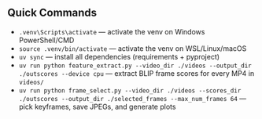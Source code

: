 ## Quick Commands
- `.venv\Scripts\activate` — activate the venv on Windows PowerShell/CMD
- `source .venv/bin/activate` — activate the venv on WSL/Linux/macOS
- `uv sync` — install all dependencies (requirements + pyproject)
- `uv run python feature_extract.py --video_dir ./videos --output_dir ./outscores --device cpu` — extract BLIP frame scores for every MP4 in `videos/`
- `uv run python frame_select.py --video_dir ./videos --scores_dir ./outscores --output_dir ./selected_frames --max_num_frames 64` — pick keyframes, save JPEGs, and generate plots
